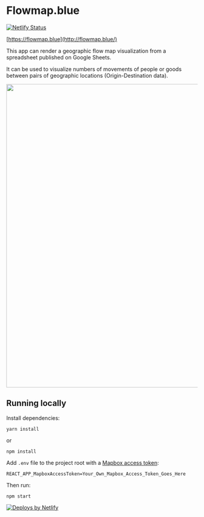 # Flowmap.blue

  
[![Netlify Status](https://api.netlify.com/api/v1/badges/8b9d3eee-7aa8-4b1f-9e37-2f78307e91d7/deploy-status)](https://app.netlify.com/sites/flowmap-blue/deploys)

[https://flowmap.blue](http://flowmap.blue/)


This app can render a geographic flow map visualization from a spreadsheet published on Google Sheets.

It can be used to visualize numbers of movements of people or goods between pairs of geographic locations
(Origin-Destination data).


<a href=https://flowmap.blue/><img src=https://user-images.githubusercontent.com/351828/80291366-3767c300-874d-11ea-9a73-b1f76e0ed554.png width=800>
</a>



## Running locally

Install dependencies:

    yarn install
or     

    npm install
    

Add `.env` file to the project root with a [Mapbox access token](https://www.mapbox.com/help/define-access-token/):

    REACT_APP_MapboxAccessToken=Your_Own_Mapbox_Access_Token_Goes_Here

Then run:

    npm start


<a href="https://www.netlify.com">
    <img src="https://www.netlify.com/img/global/badges/netlify-dark.svg" alt="Deploys by Netlify" />
</a>
